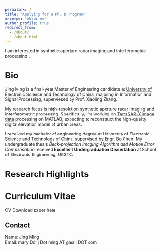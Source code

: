 ```yaml
---
permalink: /
title: "Applying for a Ph. D Program"
excerpt: "About me"
author_profile: true
redirect_from:
  - /about/
  - /about.html
---
```


I am interested in synthetic aperture radar imaging and interferometric processing .

Bio
======
Jing Ming is a final-year Master of Engineering candidate at [University of Electronic Science and Technology of China](https://en.uestc.edu.cn/), majoring in Information and Signal Processing, superviesed by Prof. Xiaoling Zhang.

My research focus is high-resolution synthetic aperture radar imaging and interferometric processing. Specifically, I'm working on [TerraSAR-X image data](https://earth.esa.int/web/eoportal/satellite-missions/t/terrasar-x) processing on MATLAB, expecting to reconstruct the high-quality digital elevation model of urban areas.

I received my bachelor of engineering degree at University of Electronic Science and Technology of China, supervised by Engr. Bo Chen. My undergraduate thesis *Back-projection Imaging Algorithm and Motion Error Compensation* received **Excellent Undergraduation Dissertation** at School of Electronic Engineering, UESTC.

Research Highlights
======

Curriculum Vitae
======
[CV](https://jingming2019.github.io/CurriculumVitae)
[Download paper here](https://github.com/JingMing2019/CurriculumVitae/raw/master/cv_JingMing_1025.pdf)


Contact
------
Name: Jing Ming  
Email: mary Dot j Dot ming AT gmail DOT com